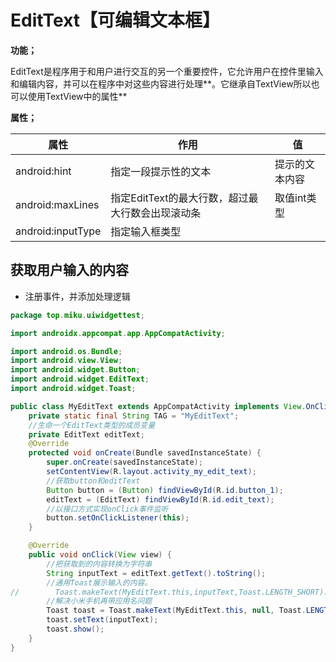 # EditText【可编辑文本框】

**功能；**

EditText是程序用于和用户进行交互的另一个重要控件，它允许用户在控件里输入和编辑内容，并可以在程序中对这些内容进行处理**。它继承自TextView所以也可以使用TextView中的属性**

**属性；**

| 属性              | 作用                                             | 值             |
| ----------------- | ------------------------------------------------ | -------------- |
| android:hint      | 指定一段提示性的文本                             | 提示的文本内容 |
| android:maxLines  | 指定EditText的最大行数，超过最大行数会出现滚动条 | 取值int类型    |
| android:inputType | 指定输入框类型                                   |                |

## 获取用户输入的内容

- 注册事件，并添加处理逻辑

```java
package top.miku.uiwidgettest;

import androidx.appcompat.app.AppCompatActivity;

import android.os.Bundle;
import android.view.View;
import android.widget.Button;
import android.widget.EditText;
import android.widget.Toast;

public class MyEditText extends AppCompatActivity implements View.OnClickListener {
    private static final String TAG = "MyEditText";
    //生命一个EditText类型的成员变量
    private EditText editText;
    @Override
    protected void onCreate(Bundle savedInstanceState) {
        super.onCreate(savedInstanceState);
        setContentView(R.layout.activity_my_edit_text);
        //获取button和editText
        Button button = (Button) findViewById(R.id.button_1);
        editText = (EditText) findViewById(R.id.edit_text);
        //以接口方式实现onClick事件监听
        button.setOnClickListener(this);
    }

    @Override
    public void onClick(View view) {
        //把获取到的内容转换为字符串
        String inputText = editText.getText().toString();
        //通用Toast展示输入的内容。
//        Toast.makeText(MyEditText.this,inputText,Toast.LENGTH_SHORT).show();
        //解决小米手机再带应用名问题
        Toast toast = Toast.makeText(MyEditText.this, null, Toast.LENGTH_SHORT);
        toast.setText(inputText);
        toast.show();
    }
}
```